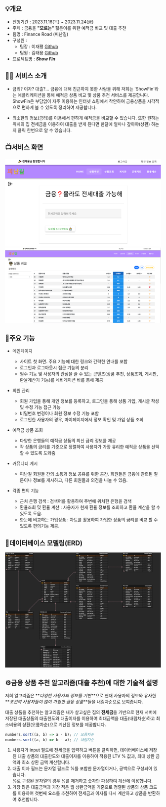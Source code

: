 ## 💡개요

- 진행기간 : 2023.11.16(목) ~ 2023.11.24(금)
- 주제 : 금융을 **"모르는"** 젊은이를 위한 예적금 비교 및 대출 추천
- 팀명 : Finance Road (피난길)
- 구성원 :
  - 팀장 : 이재평 [Github](https://github.com/malrangcow00)
  - 팀원 : 김태용 [Github](https://github.com/GATBAWI)
- 프로젝트명 : **_Show Fin_**

## 💁‍♂️ 서비스 소개

- 금리? 이자? 대출?... 금융에 대해 친근하지 못한 사람을 위해 저희는 'ShowFin'라는 애플리케이션을 통해 예적금 상품 비교 및 상품 추천 서비스를 제공합니다. ShowFin은 부담없이 자주 이용하는 인터넷 쇼핑에서 착안하여 금융상품을 시각적으로 편하게 볼 수 있도록 정리하여 제공합니다.

- 최소한의 정보(금리)를 이용해서 편하게 예적금을 비교할 수 있습니다. 또한 원하는 위치의 집 전세금을 이용하여 대출을 받게 된다면 한달에 얼마나 갚아야(상환) 하는지 클릭 한번으로 알 수 있습니다.

## 📺서비스 화면

![상품추천](README_asset/image1.png) ![예적금 상품 조회](README_asset/image2.png)

## 🦾주요 기능

- 메인페이지

  - 사이트 첫 화면. 주요 기능에 대한 링크와 간략한 안내를 포함
  - 로그인과 로그아웃시 접근 기능의 분리
  - 필수 기능 및 사용자의 관심을 끌 수 있는 콘텐츠(상품 추천, 상품조회, 게시판, 환율계산기 기능)를 네비게이션 바를 통해 제공

- 회원 관리

  - 회원 가입을 통해 개인 정보를 등록하고, 로그인을 통해 상품 가입, 게시글 작성 및 수정 기능 접근 가능
  - 비밀번호 변경이나 회원 정보 수정 기능 포함
  - 로그인한 사용자의 경우, 마이페이지에서 정보 확인 및 가입 상품 조회

- 예적금 상품 조회

  - 다양한 은행들의 예적금 상품의 최신 금리 정보를 제공
  - 각 상품의 금리를 기준으로 정렬하여 사용자가 가장 유리한 예적금 상품을 선택할 수 있도록 도와줌

- 커뮤니티 게시

  - 피난길 회원들 간의 소통과 정보 공유를 위한 공간. 회원들은 금융에 관련된 질문이나 정보를 게시하고, 다른 회원들과 의견을 나눌 수 있음.

- 각종 편의 기능
  - 근처 은행 검색 : 검색어를 활용하여 주변에 위치한 은행을 검색
  - 환율조회 및 환율 계산 : 사용자가 현재 환율 정보를 조회하고 환율 계산을 할 수 있도록 도움.
  - 한눈에 비교하는 가입상품 : 차트를 활용하여 가입한 상품의 금리를 비교 할 수 있도록 편의기능 제공.

## 🧬데이터베이스 모델링(ERD)

![ERD](README_asset/image.png)

## ⚙금융 상품 추천 알고리즘(대출 추천)에 대한 기술적 설명

저희 알고리즘은 **_다양한 사용자의 정보를 기반_**으로 현재 사용자의 정보와 유사한 **_조건의 사용자들이 많이 가입한 금융 상품_**들을 내림차순으로 보여줍니다.

대출 상품을 추천하는 알고리즘은 내가 살고싶은 집의 **전세금**을 기반으로 현재 서버에 저장된 대출상품의 대출한도와 대출이자를 이용하여 최대금액을 대출(내림차순)하고 최소비용의 상환(오름차순)으로 계산된 정보를 제공합니다.

```js
numbers.sort((a, b) => a - b); // 오름차순
numbers.sort((a, b) => b - a); // 내림차순
```

1. 사용자가 input 필드에 전세금을 입력하고 버튼을 클릭하면, 데이터베이스에 저장된 대출 상품의 대출한도와 대출이자를 이용하여 적용된 LTV % 값과, 최대 상환 금액과 최소 상환 금액 계산합니다.
2. 대출 이자 필드는 문자열 필드로 %를 포함한 문자열이거나, 공백으로 구성되어 있습니다.  
   %로 구성된 문자열의 경우 %를 제거하고 숫자만 파싱하여 계산에 이용합니다.
3. 가장 많은 대출금액과 가장 적은 월 상환금액을 기준으로 정렬된 상품의 상품 코드를 이용하여 첫번째 요소를 추천하여 전세금과 이자를 다시 계산하고 상품을 반환하여 추천합니다.

